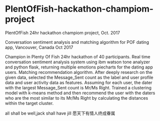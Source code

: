 # PlentOfFish-hackathon-champiom-project
PlentOfFish 24hr hackathon champiom project, Oct. 2017

Conversation sentiment analysis and matching algorithm for POF dating app, Vancouver, Canada	 Oct 2017

Champion in Plenty Of Fish 24hr hackathon of 40 participants.
Real time conversation sentiment analysis system using ibm watson tone analyzer and python flask, returning multiple emotions piecharts for the dating app users.
Matching recommendation algorithm. After deeply research on the given data, selected the Message_Sent count as the label and user profile data and user activity data as features. Assuming for each user, the dater with the largest Message_Sent count is Mr/Ms Right. Trained a clustering model with k-means method and then recommend the user with the daters who are the most similar to its Mr/Ms Right by calculating the distances within the target cluster.

all shall be well,jack shall have jill 愿天下有情人终成眷属
